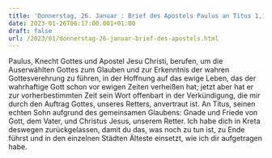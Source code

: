 ```yaml
---
title: 'Donnerstag, 26. Januar : Brief des Apostels Paulus an Titus 1,1-5.'
date: 2023-01-26T06:17:00.001+01:00
draft: false
url: /2023/01/donnerstag-26-januar-brief-des-apostels.html
---
```


Paulus, Knecht Gottes und Apostel Jesu Christi, berufen, um die Auserwählten Gottes zum Glauben und zur Erkenntnis der wahren Gottesverehrung zu führen, in der Hoffnung auf das ewige Leben, das der wahrhaftige Gott schon vor ewigen Zeiten verheißen hat; jetzt aber hat er zur vorherbestimmten Zeit sein Wort offenbart in der Verkündigung, die mir durch den Auftrag Gottes, unseres Retters, anvertraut ist. An Titus, seinen echten Sohn aufgrund des gemeinsamen Glaubens: Gnade und Friede von Gott, dem Vater, und Christus Jesus, unserem Retter. Ich habe dich in Kreta deswegen zurückgelassen, damit du das, was noch zu tun ist, zu Ende führst und in den einzelnen Städten Älteste einsetzt, wie ich dir aufgetragen habe.